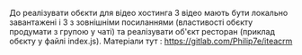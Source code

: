 До реалізувати обєкти для відео хостинга  3 відео мають бути локально завантажені і 3 з зовнішніми посиланнями (властивості обєкту продумати з групою у чаті) та реалізувати об'єкт ресторан (приклад обєкту у файлі index.js). Матеріали тут : https://gitlab.com/Philip7e/iteacrm
